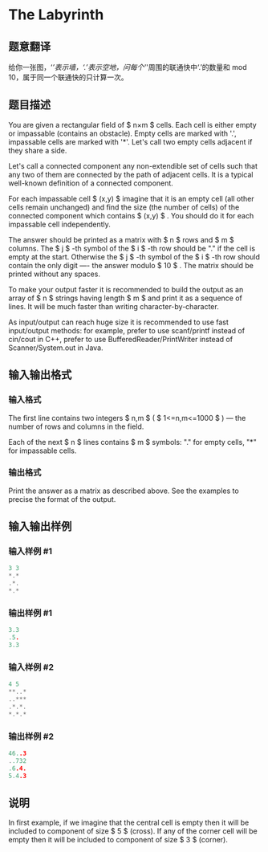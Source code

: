 # The Labyrinth

## 题意翻译

给你一张图，‘*’表示墙，‘.’表示空地，问每个'*'周围的联通快中‘.’的数量和 mod 10，属于同一个联通快的只计算一次。

## 题目描述

You are given a rectangular field of $ n×m $ cells. Each cell is either empty or impassable (contains an obstacle). Empty cells are marked with '.', impassable cells are marked with '\*'. Let's call two empty cells adjacent if they share a side.

Let's call a connected component any non-extendible set of cells such that any two of them are connected by the path of adjacent cells. It is a typical well-known definition of a connected component.

For each impassable cell $ (x,y) $ imagine that it is an empty cell (all other cells remain unchanged) and find the size (the number of cells) of the connected component which contains $ (x,y) $ . You should do it for each impassable cell independently.

The answer should be printed as a matrix with $ n $ rows and $ m $ columns. The $ j $ -th symbol of the $ i $ -th row should be "." if the cell is empty at the start. Otherwise the $ j $ -th symbol of the $ i $ -th row should contain the only digit —- the answer modulo $ 10 $ . The matrix should be printed without any spaces.

To make your output faster it is recommended to build the output as an array of $ n $ strings having length $ m $ and print it as a sequence of lines. It will be much faster than writing character-by-character.

As input/output can reach huge size it is recommended to use fast input/output methods: for example, prefer to use scanf/printf instead of cin/cout in C++, prefer to use BufferedReader/PrintWriter instead of Scanner/System.out in Java.

## 输入输出格式

### 输入格式

The first line contains two integers $ n,m $ ( $ 1<=n,m<=1000 $ ) — the number of rows and columns in the field.

Each of the next $ n $ lines contains $ m $ symbols: "." for empty cells, "\*" for impassable cells.

### 输出格式

Print the answer as a matrix as described above. See the examples to precise the format of the output.

## 输入输出样例

### 输入样例 #1

```cpp
3 3
*.*
.*.
*.*

```
### 输出样例 #1

```cpp
3.3
.5.
3.3

```
### 输入样例 #2

```cpp
4 5
**..*
..***
.*.*.
*.*.*

```
### 输出样例 #2

```cpp
46..3
..732
.6.4.
5.4.3

```
## 说明

In first example, if we imagine that the central cell is empty then it will be included to component of size $ 5 $ (cross). If any of the corner cell will be empty then it will be included to component of size $ 3 $ (corner).

